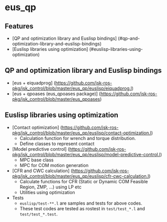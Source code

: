 eus_qp
=====================

## Features
  * [QP and optimization library and Euslisp bindings] (#qp-and-optimization-library-and-euslisp-bindings)
  * [Euslisp libraries using optimization] (#euslisp-libraries-using-optimization)

## QP and optimization library and Euslisp bindings
  * [eus + eiquadprog] (https://github.com/jsk-ros-pkg/jsk_control/blob/master/eus_qp/euslisp/eiquadprog.l)
  * [eus + qpoases (eus_qpoases package)] (https://github.com/jsk-ros-pkg/jsk_control/blob/master/eus_qpoases)

## Euslisp libraries using optimization
  * [Contact optimization] (https://github.com/jsk-ros-pkg/jsk_control/blob/master/eus_qp/euslisp/contact-optimization.l)  
      * Calculation function for wrench and torque distribution.
      * Define classes to represent contact
  * [Model predictive control] (https://github.com/jsk-ros-pkg/jsk_control/blob/master/eus_qp/euslisp/model-predictive-control.l)
      * MPC base class
      * MPC for COM motion generation
  * [CFR and CWC calculation] (https://github.com/jsk-ros-pkg/jsk_control/blob/master/eus_qp/euslisp/cfr-cwc-calculation.l)
      * Calculate functions for CFR (Static or Dynamic COM Feasible Region, ZMP, ...) using LP etc
      * Utilities using optimization
  * Tests
      * `euslisp/test-**.l` are samples and tests for above codes.
      * These test codes are tested as rostest in `test/test_*.l` and `test/test_*.test`.
